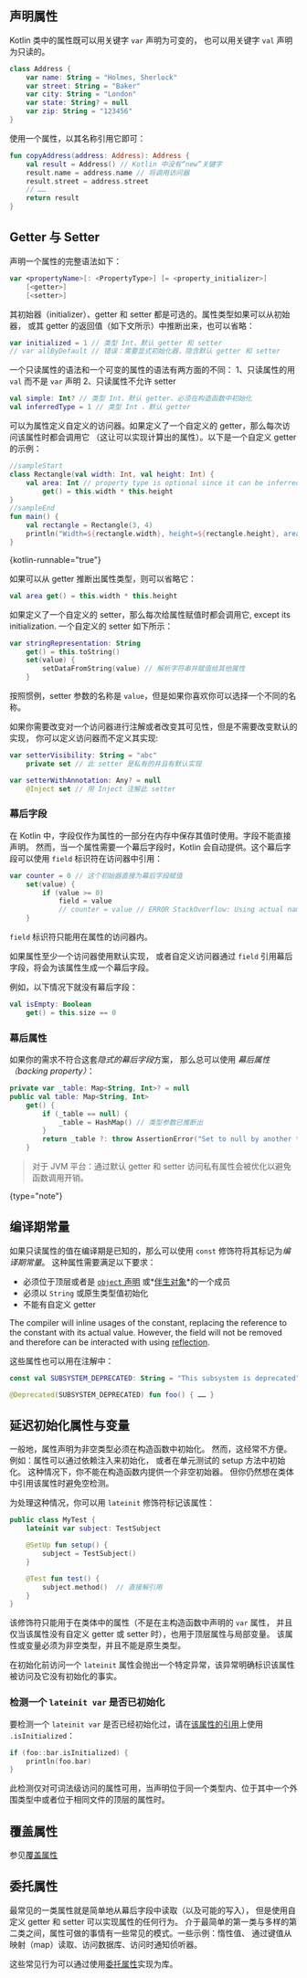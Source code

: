 [//]: # (title: 属性)

## 声明属性

Kotlin 类中的属性既可以用关键字 `var` 声明为可变的， 也可以用关键字 `val` 声明为只读的。

```kotlin
class Address {
    var name: String = "Holmes, Sherlock"
    var street: String = "Baker"
    var city: String = "London"
    var state: String? = null
    var zip: String = "123456"
}
```

使用一个属性，以其名称引用它即可：

```kotlin
fun copyAddress(address: Address): Address {
    val result = Address() // Kotlin 中没有“new”关键字
    result.name = address.name // 将调用访问器
    result.street = address.street
    // ……
    return result
}
```

## Getter 与 Setter

声明一个属性的完整语法如下：

```kotlin
var <propertyName>[: <PropertyType>] [= <property_initializer>]
    [<getter>]
    [<setter>]
```

其初始器（initializer）、getter 和 setter 都是可选的。属性类型如果可以从初始器，
或其 getter 的返回值（如下文所示）中推断出来，也可以省略：

```kotlin
var initialized = 1 // 类型 Int、默认 getter 和 setter
// var allByDefault // 错误：需要显式初始化器，隐含默认 getter 和 setter
```

一个只读属性的语法和一个可变的属性的语法有两方面的不同：
1、只读属性的用 `val` 而不是 `var` 声明 2、只读属性不允许 setter

```kotlin
val simple: Int? // 类型 Int、默认 getter、必须在构造函数中初始化
val inferredType = 1 // 类型 Int 、默认 getter
```

可以为属性定义自定义的访问器。如果定义了一个自定义的 getter，那么每次访问该属性时都会调用它
（这让可以实现计算出的属性）。以下是一个自定义 getter 的示例：

```kotlin
//sampleStart
class Rectangle(val width: Int, val height: Int) {
    val area: Int // property type is optional since it can be inferred from the getter's return type
        get() = this.width * this.height
}
//sampleEnd
fun main() {
    val rectangle = Rectangle(3, 4)
    println("Width=${rectangle.width}, height=${rectangle.height}, area=${rectangle.area}")
}
```
{kotlin-runnable="true"}

如果可以从 getter 推断出属性类型，则可以省略它：

```kotlin
val area get() = this.width * this.height
```

如果定义了一个自定义的 setter，那么每次给属性赋值时都会调用它, except its initialization.
一个自定义的 setter 如下所示：

```kotlin
var stringRepresentation: String
    get() = this.toString()
    set(value) {
        setDataFromString(value) // 解析字符串并赋值给其他属性
    }
```

按照惯例，setter 参数的名称是 `value`，但是如果你喜欢你可以选择一个不同的名称。

如果你需要改变对一个访问器进行注解或者改变其可见性，但是不需要改变默认的实现，
你可以定义访问器而不定义其实现:

```kotlin
var setterVisibility: String = "abc"
    private set // 此 setter 是私有的并且有默认实现

var setterWithAnnotation: Any? = null
    @Inject set // 用 Inject 注解此 setter
```

### 幕后字段

在 Kotlin 中，字段仅作为属性的一部分在内存中保存其值时使用。字段不能直接声明。
然而，当一个属性需要一个幕后字段时，Kotlin 会自动提供。这个幕后字段可以使用
`field` 标识符在访问器中引用：

```kotlin
var counter = 0 // 这个初始器直接为幕后字段赋值
    set(value) {
        if (value >= 0)
            field = value
            // counter = value // ERROR StackOverflow: Using actual name 'counter' would make setter recursive
    }
```

`field` 标识符只能用在属性的访问器内。

如果属性至少一个访问器使用默认实现，
或者自定义访问器通过 `field` 引用幕后字段，将会为该属性生成一个幕后字段。

例如，以下情况下就没有幕后字段：

```kotlin
val isEmpty: Boolean
    get() = this.size == 0
```

### 幕后属性

如果你的需求不符合这套*隐式的幕后字段*方案， 那么总可以使用
*幕后属性（backing property）*：

```kotlin
private var _table: Map<String, Int>? = null
public val table: Map<String, Int>
    get() {
        if (_table == null) {
            _table = HashMap() // 类型参数已推断出
        }
        return _table ?: throw AssertionError("Set to null by another thread")
    }
```

> 对于 JVM 平台：通过默认 getter 和 setter 访问私有属性会被优化以避免函数调用开销。
>
{type="note"}

## 编译期常量

如果只读属性的值在编译期是已知的，那么可以使用 `const` 修饰符将其标记为*编译期常量*。
这种属性需要满足以下要求：

* 必须位于顶层或者是 [`object` 声明](object-declarations.md#object-declarations-overview) 或*[伴生对象](object-declarations.md#伴生对象)*的一个成员
* 必须以 `String` 或原生类型值初始化
* 不能有自定义 getter

The compiler will inline usages of the constant, replacing the reference to the constant with its actual value. However, the field will not be removed and therefore can be interacted with using [reflection](reflection.md).

这些属性也可以用在注解中：

```kotlin
const val SUBSYSTEM_DEPRECATED: String = "This subsystem is deprecated"

@Deprecated(SUBSYSTEM_DEPRECATED) fun foo() { …… }
```

## 延迟初始化属性与变量

一般地，属性声明为非空类型必须在构造函数中初始化。
然而，这经常不方便。例如：属性可以通过依赖注入来初始化，
或者在单元测试的 setup 方法中初始化。 这种情况下，你不能在构造函数内提供一个非空初始器。
但你仍然想在类体中引用该属性时避免空检测。

为处理这种情况，你可以用 `lateinit` 修饰符标记该属性：

```kotlin
public class MyTest {
    lateinit var subject: TestSubject

    @SetUp fun setup() {
        subject = TestSubject()
    }

    @Test fun test() {
        subject.method()  // 直接解引用
    }
}
```

该修饰符只能用于在类体中的属性（不是在主构造函数中声明的 `var` 属性，
并且仅当该属性没有自定义 getter 或 setter 时），也用于顶层属性与局部变量。
该属性或变量必须为非空类型，并且不能是原生类型。

在初始化前访问一个 `lateinit` 属性会抛出一个特定异常，该异常明确标识该属性<!--
-->被访问及它没有初始化的事实。

### 检测一个 `lateinit var` 是否已初始化

要检测一个 `lateinit var` 是否已经初始化过，请在[该属性的引用](reflection.md#属性引用)上使用 `.isInitialized`：

```kotlin
if (foo::bar.isInitialized) {
    println(foo.bar)
}
```

此检测仅对可词法级访问的属性可用，当声明位于同一个类型内、位于其中一个<!--
-->外围类型中或者位于相同文件的顶层的属性时。

## 覆盖属性

参见[覆盖属性](inheritance.md#覆盖属性)

## 委托属性

最常见的一类属性就是简单地从幕后字段中读取（以及可能的写入）， 但是使用自定义 getter 和 setter
可以实现属性的任何行为。
介于最简单的第一类与多样的第二类之间，属性可做的事情<!--
-->有一些常见的模式。一些示例：惰性值、 通过键值从映射（map）读取、访问数据库、访问时通知侦听器。

这些常见行为可以通过使用[委托属性](delegated-properties.md)实现为库。
